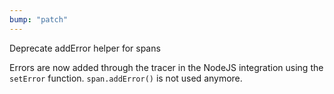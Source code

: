 ```yaml
---
bump: "patch"
---
```


Deprecate addError helper for spans

Errors are now added through the tracer in the NodeJS integration
using the `setError` function. `span.addError()` is not used anymore.
